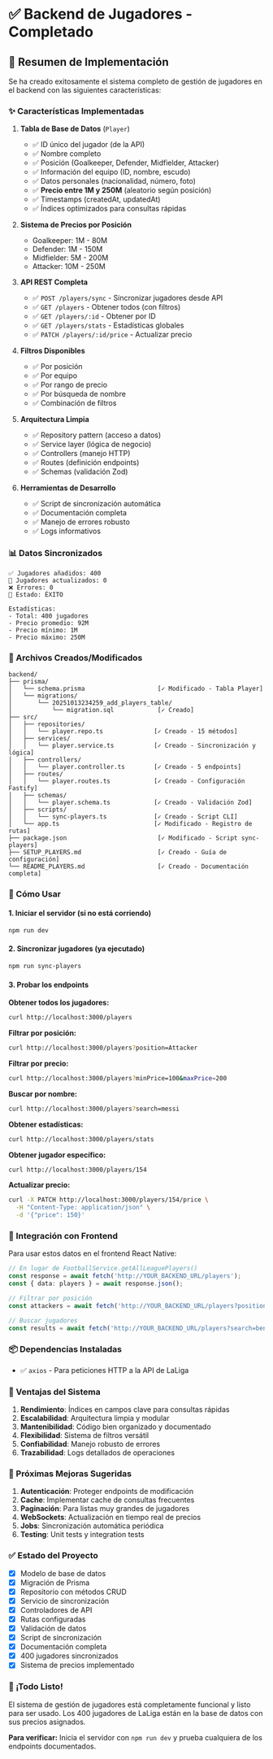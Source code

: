 # ✅ Backend de Jugadores - Completado

## 🎉 Resumen de Implementación

Se ha creado exitosamente el sistema completo de gestión de jugadores en el backend con las siguientes características:

### ✨ Características Implementadas

1. **Tabla de Base de Datos** (`Player`)
   - ✅ ID único del jugador (de la API)
   - ✅ Nombre completo
   - ✅ Posición (Goalkeeper, Defender, Midfielder, Attacker)
   - ✅ Información del equipo (ID, nombre, escudo)
   - ✅ Datos personales (nacionalidad, número, foto)
   - ✅ **Precio entre 1M y 250M** (aleatorio según posición)
   - ✅ Timestamps (createdAt, updatedAt)
   - ✅ Índices optimizados para consultas rápidas

2. **Sistema de Precios por Posición**
   - Goalkeeper: 1M - 80M
   - Defender: 1M - 150M
   - Midfielder: 5M - 200M
   - Attacker: 10M - 250M

3. **API REST Completa**
   - ✅ `POST /players/sync` - Sincronizar jugadores desde API
   - ✅ `GET /players` - Obtener todos (con filtros)
   - ✅ `GET /players/:id` - Obtener por ID
   - ✅ `GET /players/stats` - Estadísticas globales
   - ✅ `PATCH /players/:id/price` - Actualizar precio

4. **Filtros Disponibles**
   - ✅ Por posición
   - ✅ Por equipo
   - ✅ Por rango de precio
   - ✅ Por búsqueda de nombre
   - ✅ Combinación de filtros

5. **Arquitectura Limpia**
   - ✅ Repository pattern (acceso a datos)
   - ✅ Service layer (lógica de negocio)
   - ✅ Controllers (manejo HTTP)
   - ✅ Routes (definición endpoints)
   - ✅ Schemas (validación Zod)

6. **Herramientas de Desarrollo**
   - ✅ Script de sincronización automática
   - ✅ Documentación completa
   - ✅ Manejo de errores robusto
   - ✅ Logs informativos

### 📊 Datos Sincronizados

```
✅ Jugadores añadidos: 400
🔄 Jugadores actualizados: 0
❌ Errores: 0
🎉 Estado: ÉXITO

Estadísticas:
- Total: 400 jugadores
- Precio promedio: 92M
- Precio mínimo: 1M
- Precio máximo: 250M
```

### 📁 Archivos Creados/Modificados

```
backend/
├── prisma/
│   └── schema.prisma                    [✓ Modificado - Tabla Player]
│   └── migrations/
│       └── 20251013234259_add_players_table/
│           └── migration.sql            [✓ Creado]
├── src/
│   ├── repositories/
│   │   └── player.repo.ts              [✓ Creado - 15 métodos]
│   ├── services/
│   │   └── player.service.ts           [✓ Creado - Sincronización y lógica]
│   ├── controllers/
│   │   └── player.controller.ts        [✓ Creado - 5 endpoints]
│   ├── routes/
│   │   └── player.routes.ts            [✓ Creado - Configuración Fastify]
│   ├── schemas/
│   │   └── player.schema.ts            [✓ Creado - Validación Zod]
│   ├── scripts/
│   │   └── sync-players.ts             [✓ Creado - Script CLI]
│   └── app.ts                          [✓ Modificado - Registro de rutas]
├── package.json                         [✓ Modificado - Script sync-players]
├── SETUP_PLAYERS.md                     [✓ Creado - Guía de configuración]
└── README_PLAYERS.md                    [✓ Creado - Documentación completa]
```

### 🚀 Cómo Usar

#### 1. Iniciar el servidor (si no está corriendo)
```bash
npm run dev
```

#### 2. Sincronizar jugadores (ya ejecutado)
```bash
npm run sync-players
```

#### 3. Probar los endpoints

**Obtener todos los jugadores:**
```bash
curl http://localhost:3000/players
```

**Filtrar por posición:**
```bash
curl http://localhost:3000/players?position=Attacker
```

**Filtrar por precio:**
```bash
curl http://localhost:3000/players?minPrice=100&maxPrice=200
```

**Buscar por nombre:**
```bash
curl http://localhost:3000/players?search=messi
```

**Obtener estadísticas:**
```bash
curl http://localhost:3000/players/stats
```

**Obtener jugador específico:**
```bash
curl http://localhost:3000/players/154
```

**Actualizar precio:**
```bash
curl -X PATCH http://localhost:3000/players/154/price \
  -H "Content-Type: application/json" \
  -d '{"price": 150}'
```

### 🔗 Integración con Frontend

Para usar estos datos en el frontend React Native:

```typescript
// En lugar de FootballService.getAllLeaguePlayers()
const response = await fetch('http://YOUR_BACKEND_URL/players');
const { data: players } = await response.json();

// Filtrar por posición
const attackers = await fetch('http://YOUR_BACKEND_URL/players?position=Attacker');

// Buscar jugadores
const results = await fetch('http://YOUR_BACKEND_URL/players?search=benzema');
```

### 📦 Dependencias Instaladas

- ✅ `axios` - Para peticiones HTTP a la API de LaLiga

### 🎯 Ventajas del Sistema

1. **Rendimiento**: Índices en campos clave para consultas rápidas
2. **Escalabilidad**: Arquitectura limpia y modular
3. **Mantenibilidad**: Código bien organizado y documentado
4. **Flexibilidad**: Sistema de filtros versátil
5. **Confiabilidad**: Manejo robusto de errores
6. **Trazabilidad**: Logs detallados de operaciones

### 📝 Próximas Mejoras Sugeridas

1. **Autenticación**: Proteger endpoints de modificación
2. **Cache**: Implementar cache de consultas frecuentes
3. **Paginación**: Para listas muy grandes de jugadores
4. **WebSockets**: Actualización en tiempo real de precios
5. **Jobs**: Sincronización automática periódica
6. **Testing**: Unit tests y integration tests

### ✅ Estado del Proyecto

- [x] Modelo de base de datos
- [x] Migración de Prisma
- [x] Repositorio con métodos CRUD
- [x] Servicio de sincronización
- [x] Controladores de API
- [x] Rutas configuradas
- [x] Validación de datos
- [x] Script de sincronización
- [x] Documentación completa
- [x] 400 jugadores sincronizados
- [x] Sistema de precios implementado

### 🎊 ¡Todo Listo!

El sistema de gestión de jugadores está completamente funcional y listo para ser usado. Los 400 jugadores de LaLiga están en la base de datos con sus precios asignados.

**Para verificar:** Inicia el servidor con `npm run dev` y prueba cualquiera de los endpoints documentados.
